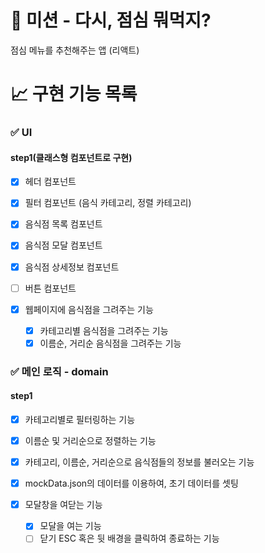 # 🚀 미션 - 다시, 점심 뭐먹지?

점심 메뉴를 추천해주는 앱 (리액트)

# 📈 구현 기능 목록

### ✅ UI

#### step1(클래스형 컴포넌트로 구현)

- [x] 헤더 컴포넌트
- [x] 필터 컴포넌트 (음식 카테고리, 정렬 카테고리)
- [x] 음식점 목록 컴포넌트
- [x] 음식점 모달 컴포넌트
- [x] 음식점 상세정보 컴포넌트
- [ ] 버튼 컴포넌트

- [x] 웹페이지에 음식점을 그려주는 기능
  - [x] 카테고리별 음식점을 그려주는 기능
  - [x] 이름순, 거리순 음식점을 그려주는 기능

### ✅ 메인 로직 - domain

#### step1

- [x] 카테고리별로 필터링하는 기능
- [x] 이름순 및 거리순으로 정렬하는 기능
- [x] 카테고리, 이름순, 거리순으로 음식점들의 정보를 불러오는 기능
- [x] mockData.json의 데이터를 이용하여, 초기 데이터를 셋팅

- [x] 모달창을 여닫는 기능
  - [x] 모달을 여는 기능
  - [ ] 닫기 ESC 혹은 뒷 배경을 클릭하여 종료하는 기능
